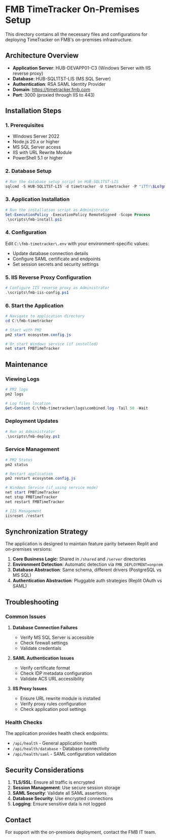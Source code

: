 
# FMB TimeTracker On-Premises Setup

This directory contains all the necessary files and configurations for deploying TimeTracker on FMB's on-premises infrastructure.

## Architecture Overview

- **Application Server**: HUB-DEVAPP01-C3 (Windows Server with IIS reverse proxy)
- **Database**: HUB-SQL1TST-LIS (MS SQL Server)
- **Authentication**: RSA SAML Identity Provider
- **Domain**: https://timetracker.fmb.com
- **Port**: 3000 (proxied through IIS to 443)

## Installation Steps

### 1. Prerequisites
- Windows Server 2022
- Node.js 20.x or higher
- MS SQL Server access
- IIS with URL Rewrite Module
- PowerShell 5.1 or higher

### 2. Database Setup
```powershell
# Run the database setup script on HUB-SQL1TST-LIS
sqlcmd -S HUB-SQL1TST-LIS -d timetracker -U timetracker -P "iTT!\$Lo7gm\"i\'JAg~5Y\\" -i fmb-setup-db.sql
```

### 3. Application Installation
```powershell
# Run the installation script as Administrator
Set-ExecutionPolicy -ExecutionPolicy RemoteSigned -Scope Process
.\scripts\fmb-install.ps1
```

### 4. Configuration
Edit `C:\fmb-timetracker\.env` with your environment-specific values:
- Update database connection details
- Configure SAML certificate and endpoints
- Set session secrets and security settings

### 5. IIS Reverse Proxy Configuration
```powershell
# Configure IIS reverse proxy as Administrator
.\scripts\fmb-iis-config.ps1
```

### 6. Start the Application
```powershell
# Navigate to application directory
cd C:\fmb-timetracker

# Start with PM2
pm2 start ecosystem.config.js

# Or start Windows service (if installed)
net start FMBTimeTracker
```

## Maintenance

### Viewing Logs
```powershell
# PM2 logs
pm2 logs

# Log files location
Get-Content C:\fmb-timetracker\logs\combined.log -Tail 50 -Wait
```

### Deployment Updates
```powershell
# Run as Administrator
.\scripts\fmb-deploy.ps1
```

### Service Management
```powershell
# PM2 Status
pm2 status

# Restart application
pm2 restart ecosystem.config.js

# Windows Service (if using service mode)
net start FMBTimeTracker
net stop FMBTimeTracker
net restart FMBTimeTracker

# IIS Management
iisreset /restart
```

## Synchronization Strategy

The application is designed to maintain feature parity between Replit and on-premises versions:

1. **Core Business Logic**: Shared in `/shared` and `/server` directories
2. **Environment Detection**: Automatic detection via `FMB_DEPLOYMENT=onprem`
3. **Database Abstraction**: Same schema, different drivers (PostgreSQL vs MS SQL)
4. **Authentication Abstraction**: Pluggable auth strategies (Replit OAuth vs SAML)

## Troubleshooting

### Common Issues

1. **Database Connection Failures**
   - Verify MS SQL Server is accessible
   - Check firewall settings
   - Validate credentials

2. **SAML Authentication Issues**
   - Verify certificate format
   - Check IDP metadata configuration
   - Validate ACS URL accessibility

3. **IIS Proxy Issues**
   - Ensure URL rewrite module is installed
   - Verify proxy rules configuration
   - Check application pool settings

### Health Checks

The application provides health check endpoints:
- `/api/health` - General application health
- `/api/health/database` - Database connectivity
- `/api/health/saml` - SAML configuration validation

## Security Considerations

1. **TLS/SSL**: Ensure all traffic is encrypted
2. **Session Management**: Use secure session storage
3. **SAML Security**: Validate all SAML assertions
4. **Database Security**: Use encrypted connections
5. **Logging**: Ensure sensitive data is not logged

## Contact

For support with the on-premises deployment, contact the FMB IT team.
